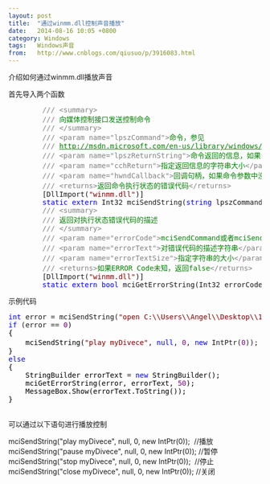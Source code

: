 ```yaml
---
layout: post
title:  "通过winmm.dll控制声音播放"
date:   2014-08-16 10:05 +0800
category: Windows
tags:   Windows声音
from:   http://www.cnblogs.com/qiusuo/p/3916083.html
---
```

<p>介绍如何通过winmm.dll播放声音</p>
<p>首先导入两个函数</p>
<div class="cnblogs_code">
<pre>        <span style="color: #808080;">///</span> <span style="color: #808080;">&lt;summary&gt;</span>
        <span style="color: #808080;">///</span><span style="color: #008000;"> 向媒体控制接口发送控制命令
        </span><span style="color: #808080;">///</span> <span style="color: #808080;">&lt;/summary&gt;</span>
        <span style="color: #808080;">///</span> <span style="color: #808080;">&lt;param name="lpszCommand"&gt;</span><span style="color: #008000;">命令，参见
        </span><span style="color: #808080;">///</span> <span style="color: #008000; text-decoration: underline;">http://msdn.microsoft.com/en-us/library/windows/desktop/dd743572</span><span style="color: #008000;">(v=vs.85).aspx </span><span style="color: #808080;">&lt;/param&gt;</span>
        <span style="color: #808080;">///</span> <span style="color: #808080;">&lt;param name="lpszReturnString"&gt;</span><span style="color: #008000;">命令返回的信息，如果没有需要返回的信息可以为null</span><span style="color: #808080;">&lt;/param&gt;</span>
        <span style="color: #808080;">///</span> <span style="color: #808080;">&lt;param name="cchReturn"&gt;</span><span style="color: #008000;">指定返回信息的字符串大小</span><span style="color: #808080;">&lt;/param&gt;</span>
        <span style="color: #808080;">///</span> <span style="color: #808080;">&lt;param name="hwndCallback"&gt;</span><span style="color: #008000;">回调句柄，如果命令参数中没有指定notify标识，可以为<span style="font-family: Courier New;">new IntPtr(0)</span></span><span style="color: #808080;">&lt;/param&gt;</span>
        <span style="color: #808080;">///</span> <span style="color: #808080;">&lt;returns&gt;</span><span style="color: #008000;">返回命令执行状态的错误代码</span><span style="color: #808080;">&lt;/returns&gt;</span>
        [DllImport(<span style="color: #800000;">"</span><span style="color: #800000;">winmm.dll</span><span style="color: #800000;">"</span><span style="color: #000000;">)]
        </span><span style="color: #0000ff;">static</span> <span style="color: #0000ff;">extern</span> Int32 mciSendString(<span style="color: #0000ff;">string</span> lpszCommand, StringBuilder returnString, <span style="color: #0000ff;">int</span><span style="color: #000000;"> bufferSize, IntPtr hwndCallback);
        </span><span style="color: #808080;">///</span> <span style="color: #808080;">&lt;summary&gt;</span>
        <span style="color: #808080;">///</span><span style="color: #008000;"> 返回对执行状态错误代码的描述
        </span><span style="color: #808080;">///</span> <span style="color: #808080;">&lt;/summary&gt;</span>
        <span style="color: #808080;">///</span> <span style="color: #808080;">&lt;param name="errorCode"&gt;</span><span style="color: #008000;">mciSendCommand或者mciSendString返回的错误代码</span><span style="color: #808080;">&lt;/param&gt;</span>
        <span style="color: #808080;">///</span> <span style="color: #808080;">&lt;param name="errorText"&gt;</span><span style="color: #008000;">对错误代码的描述字符串</span><span style="color: #808080;">&lt;/param&gt;</span>
        <span style="color: #808080;">///</span> <span style="color: #808080;">&lt;param name="errorTextSize"&gt;</span><span style="color: #008000;">指定字符串的大小</span><span style="color: #808080;">&lt;/param&gt;</span>
        <span style="color: #808080;">///</span> <span style="color: #808080;">&lt;returns&gt;</span><span style="color: #008000;">如果ERROR Code未知，返回false</span><span style="color: #808080;">&lt;/returns&gt;</span>
        [DllImport(<span style="color: #800000;">"</span><span style="color: #800000;">winmm.dll</span><span style="color: #800000;">"</span><span style="color: #000000;">)]
        </span><span style="color: #0000ff;">static</span> <span style="color: #0000ff;">extern</span> <span style="color: #0000ff;">bool</span> mciGetErrorString(Int32 errorCode, StringBuilder errorText, Int32 errorTextSize);</pre>
</div>
<p>示例代码</p>
<div class="cnblogs_code">
<pre><span style="color: #0000ff;">int</span> error = mciSendString(<span style="color: #800000;">"</span><span style="color: #800000;">open C:\\Users\\Angel\\Desktop\\123.wav alias myDivece</span><span style="color: #800000;">"</span>, <span style="color: #0000ff;">null</span>, <span style="color: #800080;">0</span>, <span style="color: #0000ff;">new</span> IntPtr(<span style="color: #800080;">0</span><span style="color: #000000;">));
</span><span style="color: #0000ff;">if</span> (error == <span style="color: #800080;">0</span><span style="color: #000000;">)
{
    mciSendString(</span><span style="color: #800000;">"</span><span style="color: #800000;">play myDivece</span><span style="color: #800000;">"</span>, <span style="color: #0000ff;">null</span>, <span style="color: #800080;">0</span>, <span style="color: #0000ff;">new</span> IntPtr(<span style="color: #800080;">0</span>));  <span style="color: #008000;">//</span><span style="color: #008000;">播放</span>
<span style="color: #000000;">}
</span><span style="color: #0000ff;">else</span><span style="color: #000000;">
{
    StringBuilder errorText </span>= <span style="color: #0000ff;">new</span><span style="color: #000000;"> StringBuilder();
    mciGetErrorString(error, errorText, </span><span style="color: #800080;">50</span><span style="color: #000000;">);
    MessageBox.Show(errorText.ToString());
}</span></pre>
</div>
<p><br />可以通过以下语句进行播放控制</p>
<p>mciSendString("play myDivece", null, 0, new IntPtr(0));&nbsp; //播放<br />mciSendString("pause myDivece", null, 0, new IntPtr(0)); //暂停<br />mciSendString("stop myDivece", null, 0, new IntPtr(0));&nbsp; //停止<br />mciSendString("close myDivece", null, 0, new IntPtr(0)); //关闭</p>
<p>&nbsp;</p>
